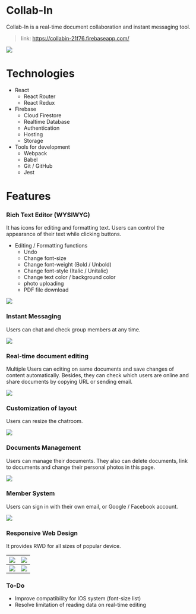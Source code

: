 # Collab-In

Collab-In is a real-time document collaboration and instant messaging tool. 

> link: https://collabin-21f76.firebaseapp.com/

![](https://i.imgur.com/Cik4alj.png)



# Technologies

* React
    * React Router
    * React Redux
* Firebase 
    * Cloud Firestore
    * Realtime Database
    * Authentication
    * Hosting
    * Storage
* Tools for development
    * Webpack
    * Babel
    * Git / GitHub
    * Jest

# Features

### Rich Text Editor (WYSIWYG)

It has icons for editing and formatting text. Users can control the appearance of their text while clicking buttons.

* Editing / Formatting functions
    * Undo
    * Change font-size
    * Change font-weight (Bold / Unbold)
    * Change font-style (Italic / Unitalic)
    * Change text color / background color
    * photo uploading
    * PDF file download
    
![](https://i.imgur.com/hODxUp9.gif)

### Instant Messaging

Users can chat and check group members at any time.

![](https://i.imgur.com/aJG8OrE.png)

### Real-time document editing

Multiple Users can editing on same documents and save changes of content automatically. Besides, they can check which users are online and share documents by copying URL or sending email.

![](https://i.imgur.com/ZvZkgWg.gif)

### Customization of layout

Users can resize the chatroom.

![](https://i.imgur.com/tXrFoz3.gif)

### Documents Management

Users can manage their documents. They also can delete documents, link to documents and change their personal photos in this page.

![](https://i.imgur.com/nw3fqmI.png)

### Member System

Users can sign in with their own email, or Google / Facebook account.

![](https://i.imgur.com/5DEBurP.png)

### Responsive Web Design

It provides RWD for all sizes of popular device.

|![](https://i.imgur.com/iyc3xZC.jpg)|![](https://i.imgur.com/bUFLFwJ.jpg)|
| -------- | -------- |
|![](https://i.imgur.com/wHMGWjS.jpg)|![](https://i.imgur.com/NP7lN2A.jpg)|

### To-Do

* Improve compatibility for IOS system (font-size list)
* Resolve limitation of reading data on real-time editing
